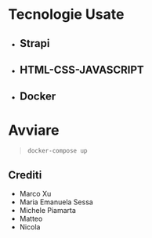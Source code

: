 # Tecnologie Usate
 - ## Strapi
 - ## HTML-CSS-JAVASCRIPT
 - ## Docker
# Avviare 
> ```docker-compose up```
## Crediti
 - Marco Xu
 - Maria Emanuela Sessa
 - Michele Piamarta
 - Matteo 
 - Nicola 
